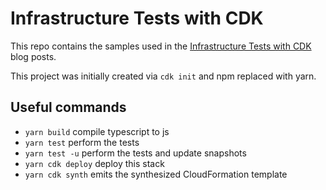 # Infrastructure Tests with CDK

This repo contains the samples used in the [Infrastructure Tests with CDK](https://kreuzwerker.de/post/infrastructure-tests-with-cdk) blog posts.

This project was initially created via `cdk init` and npm replaced with yarn.

## Useful commands

 * `yarn build`   compile typescript to js
 * `yarn test`    perform the tests
 * `yarn test -u`    perform the tests and update snapshots
 * `yarn cdk deploy`      deploy this stack
 * `yarn cdk synth`       emits the synthesized CloudFormation template
